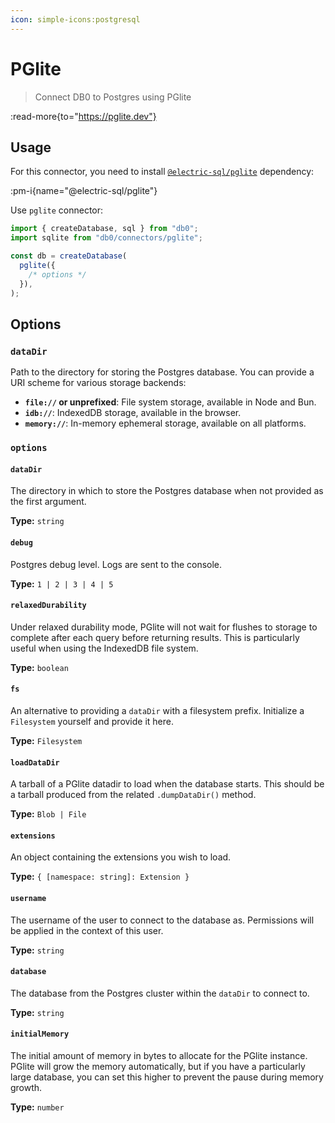 ```yaml
---
icon: simple-icons:postgresql
---
```


# PGlite

> Connect DB0 to Postgres using PGlite

:read-more{to="https://pglite.dev"}

## Usage

For this connector, you need to install [`@electric-sql/pglite`](https://www.npmjs.com/package/@electric-sql/pglite) dependency:

:pm-i{name="@electric-sql/pglite"}

Use `pglite` connector:

```js
import { createDatabase, sql } from "db0";
import sqlite from "db0/connectors/pglite";

const db = createDatabase(
  pglite({
    /* options */
  }),
);
```

<!-- copy from https://pglite.dev/docs/api#main-constructor -->
## Options

### `dataDir`

Path to the directory for storing the Postgres database. You can provide a URI scheme for various storage backends:

- **`file://` or unprefixed**: File system storage, available in Node and Bun.
- **`idb://`**: IndexedDB storage, available in the browser.
- **`memory://`**: In-memory ephemeral storage, available on all platforms.

### `options`

#### `dataDir`

The directory in which to store the Postgres database when not provided as the first argument.

**Type:** `string`

#### `debug`

Postgres debug level. Logs are sent to the console.

**Type:** `1 | 2 | 3 | 4 | 5`

#### `relaxedDurability`

Under relaxed durability mode, PGlite will not wait for flushes to storage to complete after each query before returning results. This is particularly useful when using the IndexedDB file system.

**Type:** `boolean`

#### `fs`

An alternative to providing a `dataDir` with a filesystem prefix. Initialize a `Filesystem` yourself and provide it here.

**Type:** `Filesystem`

#### `loadDataDir`

A tarball of a PGlite datadir to load when the database starts. This should be a tarball produced from the related `.dumpDataDir()` method.

**Type:** `Blob | File`

#### `extensions`

An object containing the extensions you wish to load.

**Type:** `{ [namespace: string]: Extension }`

#### `username`

The username of the user to connect to the database as. Permissions will be applied in the context of this user.

**Type:** `string`

#### `database`

The database from the Postgres cluster within the `dataDir` to connect to.

**Type:** `string`

#### `initialMemory`

The initial amount of memory in bytes to allocate for the PGlite instance. PGlite will grow the memory automatically, but if you have a particularly large database, you can set this higher to prevent the pause during memory growth.

**Type:** `number`